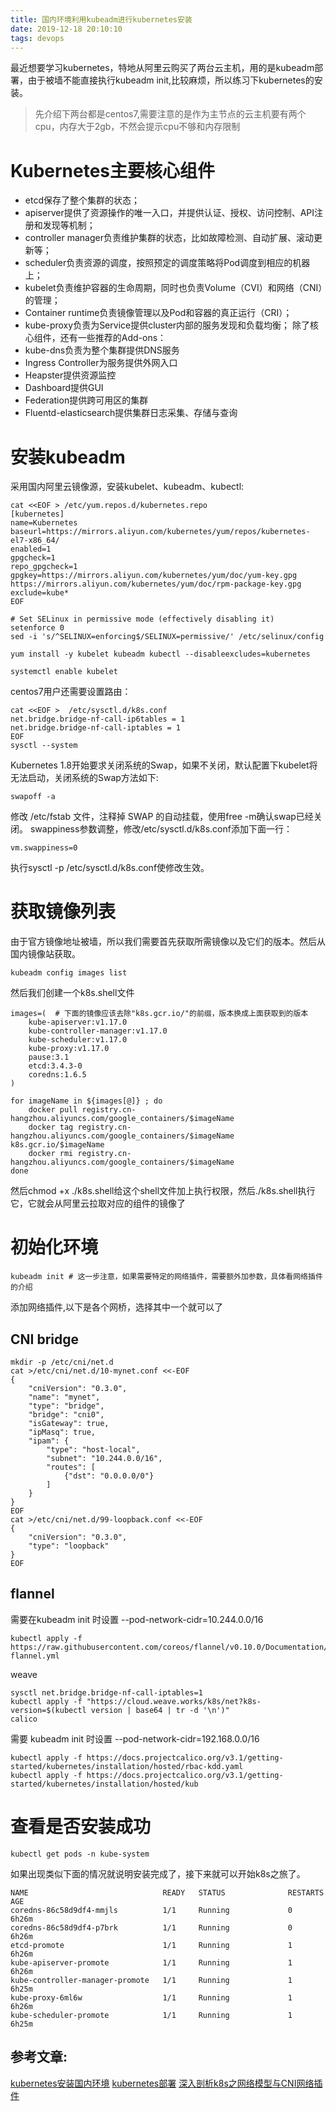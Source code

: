 ```yaml
---
title: 国内环境利用kubeadm进行kubernetes安装
date: 2019-12-18 20:10:10
tags: devops
---
```

最近想要学习kubernetes，特地从阿里云购买了两台云主机，用的是kubeadm部署，由于被墙不能直接执行kubeadm init,比较麻烦，所以练习下kubernetes的安装。
> 先介绍下两台都是centos7,需要注意的是作为主节点的云主机要有两个cpu，内存大于2gb，不然会提示cpu不够和内存限制
# Kubernetes主要核心组件
- etcd保存了整个集群的状态；
- apiserver提供了资源操作的唯一入口，并提供认证、授权、访问控制、API注册和发现等机制；
- controller manager负责维护集群的状态，比如故障检测、自动扩展、滚动更新等；
- scheduler负责资源的调度，按照预定的调度策略将Pod调度到相应的机器上；
- kubelet负责维护容器的生命周期，同时也负责Volume（CVI）和网络（CNI）的管理；
- Container runtime负责镜像管理以及Pod和容器的真正运行（CRI）；
- kube-proxy负责为Service提供cluster内部的服务发现和负载均衡；
除了核心组件，还有一些推荐的Add-ons：
- kube-dns负责为整个集群提供DNS服务
- Ingress Controller为服务提供外网入口
- Heapster提供资源监控
- Dashboard提供GUI
- Federation提供跨可用区的集群
- Fluentd-elasticsearch提供集群日志采集、存储与查询
# 安装kubeadm
采用国内阿里云镜像源，安装kubelet、kubeadm、kubectl:
``` shell 
cat <<EOF > /etc/yum.repos.d/kubernetes.repo
[kubernetes]
name=Kubernetes
baseurl=https://mirrors.aliyun.com/kubernetes/yum/repos/kubernetes-el7-x86_64/
enabled=1
gpgcheck=1
repo_gpgcheck=1
gpgkey=https://mirrors.aliyun.com/kubernetes/yum/doc/yum-key.gpg https://mirrors.aliyun.com/kubernetes/yum/doc/rpm-package-key.gpg
exclude=kube*
EOF

# Set SELinux in permissive mode (effectively disabling it)
setenforce 0
sed -i 's/^SELINUX=enforcing$/SELINUX=permissive/' /etc/selinux/config

yum install -y kubelet kubeadm kubectl --disableexcludes=kubernetes

systemctl enable kubelet

```
centos7用户还需要设置路由：
``` shell
cat <<EOF >  /etc/sysctl.d/k8s.conf
net.bridge.bridge-nf-call-ip6tables = 1
net.bridge.bridge-nf-call-iptables = 1
EOF
sysctl --system
```
Kubernetes 1.8开始要求关闭系统的Swap，如果不关闭，默认配置下kubelet将无法启动，关闭系统的Swap方法如下:
``` shell
swapoff -a
```
修改 /etc/fstab 文件，注释掉 SWAP 的自动挂载，使用free -m确认swap已经关闭。 swappiness参数调整，修改/etc/sysctl.d/k8s.conf添加下面一行：
``` shell
vm.swappiness=0
```
执行sysctl -p /etc/sysctl.d/k8s.conf使修改生效。

# 获取镜像列表
由于官方镜像地址被墙，所以我们需要首先获取所需镜像以及它们的版本。然后从国内镜像站获取。
``` shell
kubeadm config images list
```
然后我们创建一个k8s.shell文件
``` shell
images=(  # 下面的镜像应该去除"k8s.gcr.io/"的前缀，版本换成上面获取到的版本
    kube-apiserver:v1.17.0
    kube-controller-manager:v1.17.0
    kube-scheduler:v1.17.0
    kube-proxy:v1.17.0
    pause:3.1
    etcd:3.4.3-0
    coredns:1.6.5
)

for imageName in ${images[@]} ; do
    docker pull registry.cn-hangzhou.aliyuncs.com/google_containers/$imageName
    docker tag registry.cn-hangzhou.aliyuncs.com/google_containers/$imageName k8s.gcr.io/$imageName
    docker rmi registry.cn-hangzhou.aliyuncs.com/google_containers/$imageName
done
```
然后chmod +x ./k8s.shell给这个shell文件加上执行权限，然后./k8s.shell执行它，它就会从阿里云拉取对应的组件的镜像了
# 初始化环境
``` shell
kubeadm init # 这一步注意，如果需要特定的网络插件，需要额外加参数，具体看网络插件的介绍
```
添加网络插件,以下是各个网桥，选择其中一个就可以了
## CNI bridge
``` shell
mkdir -p /etc/cni/net.d
cat >/etc/cni/net.d/10-mynet.conf <<-EOF
{
    "cniVersion": "0.3.0",
    "name": "mynet",
    "type": "bridge",
    "bridge": "cni0",
    "isGateway": true,
    "ipMasq": true,
    "ipam": {
        "type": "host-local",
        "subnet": "10.244.0.0/16",
        "routes": [
            {"dst": "0.0.0.0/0"}
        ]
    }
}
EOF
cat >/etc/cni/net.d/99-loopback.conf <<-EOF
{
    "cniVersion": "0.3.0",
    "type": "loopback"
}
EOF
```
## flannel
需要在kubeadm init 时设置 --pod-network-cidr=10.244.0.0/16
``` shell
kubectl apply -f https://raw.githubusercontent.com/coreos/flannel/v0.10.0/Documentation/kube-flannel.yml
```
weave
``` shell
sysctl net.bridge.bridge-nf-call-iptables=1
kubectl apply -f "https://cloud.weave.works/k8s/net?k8s-version=$(kubectl version | base64 | tr -d '\n')"
calico
```
需要 kubeadm init 时设置 --pod-network-cidr=192.168.0.0/16
``` shell 
kubectl apply -f https://docs.projectcalico.org/v3.1/getting-started/kubernetes/installation/hosted/rbac-kdd.yaml
kubectl apply -f https://docs.projectcalico.org/v3.1/getting-started/kubernetes/installation/hosted/kub
```
# 查看是否安装成功
``` shell
kubectl get pods -n kube-system
```
如果出现类似下面的情况就说明安装完成了，接下来就可以开始k8s之旅了。
``` shell
NAME                              READY   STATUS              RESTARTS   AGE
coredns-86c58d9df4-mmjls          1/1     Running             0          6h26m
coredns-86c58d9df4-p7brk          1/1     Running             0          6h26m
etcd-promote                      1/1     Running             1          6h26m
kube-apiserver-promote            1/1     Running             1          6h26m
kube-controller-manager-promote   1/1     Running             1          6h25m
kube-proxy-6ml6w                  1/1     Running             1          6h26m
kube-scheduler-promote            1/1     Running             1          6h25m
```
 参考文章:
-------------------
[kubernetes安装国内环境](https://zhuanlan.zhihu.com/p/46341911)
[kubernetes部署](https://zhuanlan.zhihu.com/p/55740564)
[深入剖析k8s之网络模型与CNI网络插件](https://blog.liu-kevin.com/2019/04/22/14-shen-ru-pou-xi-k8szhi-wang-luo-mo-xing-yu-cniwang-luo-cha-jian/)

